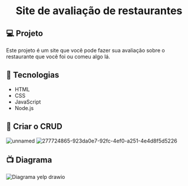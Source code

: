 <h1 align="center">
      Site de avaliação de restaurantes 
</h1>

## 💻 Projeto

Este projeto é um site que você pode fazer sua avaliação sobre o restaurante que você foi ou comeu algo lá.

## 🚀 Tecnologias

- HTML
- CSS
- JavaScript
- Node.js

## 📝 Criar o CRUD
  
![unnamed](https://github.com/Fuzelador/yelp/assets/95886821/ed363883-2826-4406-9909-4e08e87d2c69) 
![277724865-923da0e7-92fc-4ef0-a251-4e4d8f5d5226](https://github.com/Fuzelador/yelp/assets/95886821/b8cb2627-4322-4685-97fc-4c546436da11)

## 📺 Diagrama 


![Diagrama yelp drawio](https://github.com/Fuzelador/yelp/assets/95886821/ac4e0d91-0c7d-4a87-831e-eea280d2faa8)
